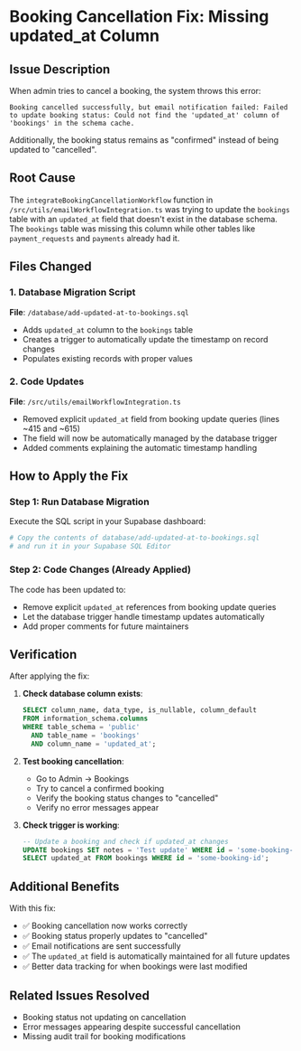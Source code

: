 # Booking Cancellation Fix: Missing updated_at Column

## Issue Description

When admin tries to cancel a booking, the system throws this error:
```
Booking cancelled successfully, but email notification failed: Failed to update booking status: Could not find the 'updated_at' column of 'bookings' in the schema cache.
```

Additionally, the booking status remains as "confirmed" instead of being updated to "cancelled".

## Root Cause

The `integrateBookingCancellationWorkflow` function in `/src/utils/emailWorkflowIntegration.ts` was trying to update the `bookings` table with an `updated_at` field that doesn't exist in the database schema. The `bookings` table was missing this column while other tables like `payment_requests` and `payments` already had it.

## Files Changed

### 1. Database Migration Script
**File**: `/database/add-updated-at-to-bookings.sql`
- Adds `updated_at` column to the `bookings` table
- Creates a trigger to automatically update the timestamp on record changes
- Populates existing records with proper values

### 2. Code Updates
**File**: `/src/utils/emailWorkflowIntegration.ts`
- Removed explicit `updated_at` field from booking update queries (lines ~415 and ~615)
- The field will now be automatically managed by the database trigger
- Added comments explaining the automatic timestamp handling

## How to Apply the Fix

### Step 1: Run Database Migration
Execute the SQL script in your Supabase dashboard:
```bash
# Copy the contents of database/add-updated-at-to-bookings.sql
# and run it in your Supabase SQL Editor
```

### Step 2: Code Changes (Already Applied)
The code has been updated to:
- Remove explicit `updated_at` references from booking update queries
- Let the database trigger handle timestamp updates automatically
- Add proper comments for future maintainers

## Verification

After applying the fix:

1. **Check database column exists**:
   ```sql
   SELECT column_name, data_type, is_nullable, column_default
   FROM information_schema.columns 
   WHERE table_schema = 'public' 
     AND table_name = 'bookings' 
     AND column_name = 'updated_at';
   ```

2. **Test booking cancellation**:
   - Go to Admin → Bookings
   - Try to cancel a confirmed booking
   - Verify the booking status changes to "cancelled"
   - Verify no error messages appear

3. **Check trigger is working**:
   ```sql
   -- Update a booking and check if updated_at changes
   UPDATE bookings SET notes = 'Test update' WHERE id = 'some-booking-id';
   SELECT updated_at FROM bookings WHERE id = 'some-booking-id';
   ```

## Additional Benefits

With this fix:
- ✅ Booking cancellation now works correctly
- ✅ Booking status properly updates to "cancelled"
- ✅ Email notifications are sent successfully
- ✅ The `updated_at` field is automatically maintained for all future updates
- ✅ Better data tracking for when bookings were last modified

## Related Issues Resolved

- Booking status not updating on cancellation
- Error messages appearing despite successful cancellation
- Missing audit trail for booking modifications